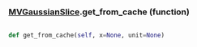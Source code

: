 ### [MVGaussianSlice](MVGaussianSlice.md).get_from_cache (function)


```py

def get_from_cache(self, x=None, unit=None)

```


